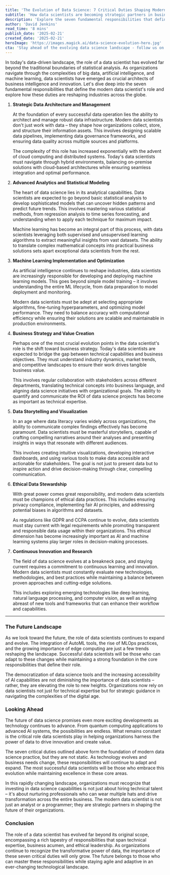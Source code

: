 ```yaml
---
title: 'The Evolution of Data Science: 7 Critical Duties Shaping Modern Organizations'
subtitle: 'How data scientists are becoming strategic partners in business transformation'
description: 'Explore the seven fundamental responsibilities that define modern data scientists, from strategic data architecture to ethical stewardship. Learn how these roles are reshaping organizations and driving business transformation in today''s data-driven world.'
author: 'David Jenkins'
read_time: '8 mins'
publish_date: '2025-02-21'
created_date: '2025-02-21'
heroImage: 'https://images.magick.ai/data-science-evolution-hero.jpg'
cta: 'Stay ahead of the evolving data science landscape - follow us on LinkedIn for regular insights into how data science is transforming business and technology.'
---
```


In today's data-driven landscape, the role of a data scientist has evolved far beyond the traditional boundaries of statistical analysis. As organizations navigate through the complexities of big data, artificial intelligence, and machine learning, data scientists have emerged as crucial architects of business intelligence and innovation. Let's dive deep into the seven fundamental responsibilities that define the modern data scientist's role and explore how these duties are reshaping industries across the globe.

1. **Strategic Data Architecture and Management**

   At the foundation of every successful data operation lies the ability to architect and manage robust data infrastructure. Modern data scientists don't just work with data – they shape how organizations collect, store, and structure their information assets. This involves designing scalable data pipelines, implementing data governance frameworks, and ensuring data quality across multiple sources and platforms.

   The complexity of this role has increased exponentially with the advent of cloud computing and distributed systems. Today's data scientists must navigate through hybrid environments, balancing on-premise solutions with cloud-based architectures while ensuring seamless integration and optimal performance.

2. **Advanced Analytics and Statistical Modeling**

   The heart of data science lies in its analytical capabilities. Data scientists are expected to go beyond basic statistical analysis to develop sophisticated models that can uncover hidden patterns and predict future trends. This involves mastering various statistical methods, from regression analysis to time series forecasting, and understanding when to apply each technique for maximum impact.

   Machine learning has become an integral part of this process, with data scientists leveraging both supervised and unsupervised learning algorithms to extract meaningful insights from vast datasets. The ability to translate complex mathematical concepts into practical business solutions sets apart exceptional data scientists from the rest.

3. **Machine Learning Implementation and Optimization**

   As artificial intelligence continues to reshape industries, data scientists are increasingly responsible for developing and deploying machine learning models. This goes beyond simple model training – it involves understanding the entire ML lifecycle, from data preparation to model deployment and monitoring.

   Modern data scientists must be adept at selecting appropriate algorithms, fine-tuning hyperparameters, and optimizing model performance. They need to balance accuracy with computational efficiency while ensuring their solutions are scalable and maintainable in production environments.

4. **Business Strategy and Value Creation**

   Perhaps one of the most crucial evolution points in the data scientist's role is the shift toward business strategy. Today's data scientists are expected to bridge the gap between technical capabilities and business objectives. They must understand industry dynamics, market trends, and competitive landscapes to ensure their work drives tangible business value.

   This involves regular collaboration with stakeholders across different departments, translating technical concepts into business language, and aligning data science initiatives with organizational goals. The ability to quantify and communicate the ROI of data science projects has become as important as technical expertise.

5. **Data Storytelling and Visualization**

   In an age where data literacy varies widely across organizations, the ability to communicate complex findings effectively has become paramount. Data scientists must be masterful storytellers, capable of crafting compelling narratives around their analyses and presenting insights in ways that resonate with different audiences.

   This involves creating intuitive visualizations, developing interactive dashboards, and using various tools to make data accessible and actionable for stakeholders. The goal is not just to present data but to inspire action and drive decision-making through clear, compelling communication.

6. **Ethical Data Stewardship**

   With great power comes great responsibility, and modern data scientists must be champions of ethical data practices. This includes ensuring privacy compliance, implementing fair AI principles, and addressing potential biases in algorithms and datasets.

   As regulations like GDPR and CCPA continue to evolve, data scientists must stay current with legal requirements while promoting transparent and responsible data usage within their organizations. This ethical dimension has become increasingly important as AI and machine learning systems play larger roles in decision-making processes.

7. **Continuous Innovation and Research**

   The field of data science evolves at a breakneck pace, and staying current requires a commitment to continuous learning and innovation. Modern data scientists must constantly evaluate new technologies, methodologies, and best practices while maintaining a balance between proven approaches and cutting-edge solutions.

   This includes exploring emerging technologies like deep learning, natural language processing, and computer vision, as well as staying abreast of new tools and frameworks that can enhance their workflow and capabilities.

---

### The Future Landscape

As we look toward the future, the role of data scientists continues to expand and evolve. The integration of AutoML tools, the rise of MLOps practices, and the growing importance of edge computing are just a few trends reshaping the landscape. Successful data scientists will be those who can adapt to these changes while maintaining a strong foundation in the core responsibilities that define their role.

The democratization of data science tools and the increasing accessibility of AI capabilities are not diminishing the importance of data scientists – rather, they are elevating the role to new heights. Organizations now rely on data scientists not just for technical expertise but for strategic guidance in navigating the complexities of the digital age.

### Looking Ahead

The future of data science promises even more exciting developments as technology continues to advance. From quantum computing applications to advanced AI systems, the possibilities are endless. What remains constant is the critical role data scientists play in helping organizations harness the power of data to drive innovation and create value.

The seven critical duties outlined above form the foundation of modern data science practice, but they are not static. As technology evolves and business needs change, these responsibilities will continue to adapt and expand. The most successful data scientists will be those who embrace this evolution while maintaining excellence in these core areas.

In this rapidly changing landscape, organizations must recognize that investing in data science capabilities is not just about hiring technical talent – it's about nurturing professionals who can wear multiple hats and drive transformation across the entire business. The modern data scientist is not just an analyst or a programmer; they are strategic partners in shaping the future of their organizations.

### Conclusion

The role of a data scientist has evolved far beyond its original scope, encompassing a rich tapestry of responsibilities that span technical expertise, business acumen, and ethical leadership. As organizations continue to recognize the transformative power of data, the importance of these seven critical duties will only grow. The future belongs to those who can master these responsibilities while staying agile and adaptive in an ever-changing technological landscape.